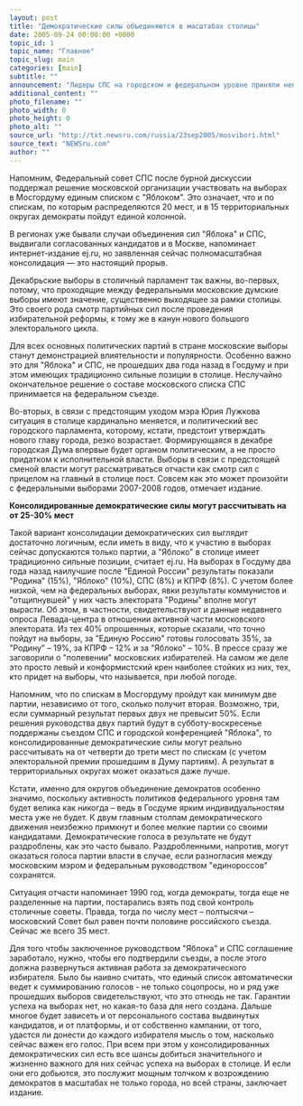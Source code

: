 ```yaml
---
layout: post
title: "Демократические силы объединяются в масштабах столицы"
date: 2005-09-24 00:00:00 +0000
topic_id: 1
topic_name: "Главное"
topic_slug: main
categories: [main]
subtitle: ""
announcement: "Лидеры СПС на городском и федеральном уровне приняли непростое для них решение об объединении на базе \"Яблока\". Они согласились поступиться интересами бренда СПС отчасти ради усиления позиций объединенных демократических сил, отчасти - своих лично."
additional_content: ""
photo_filename: ""
photo_width: 0
photo_height: 0
photo_alt: ""
source_url: "http://txt.newsru.com/russia/23sep2005/mosvibori.html"
source_text: "NEWSru.com"
author: ""
---
```

Напомним, Федеральный совет СПС после бурной дискуссии поддержал решение московской организации участвовать на выборах в Мосгордуму единым списком с "Яблоком". Это означает, что и по спискам, по которым распределяются 20 мест, и в 15 территориальных округах демократы пойдут единой колонной.

В регионах уже бывали случаи объединения сил "Яблока" и СПС, выдвигали согласованных кандидатов и в Москве, напоминает интернет-издание ej.ru, но заявленная сейчас полномасштабная консолидация &mdash; это настоящий прорыв.

Декабрьские выборы в столичный парламент так важны, во-первых, потому, что проходящие между федеральными московские думские выборы имеют значение, существенно выходящее за рамки столицы. Это своего рода смотр партийных сил после проведения избирательной реформы, к тому же в канун нового большого электорального цикла.

Для всех основных политических партий в стране московские выборы станут демонстрацией влиятельности и популярности. Особенно важно это для "Яблока" и СПС, не прошедших два года назад в Госдуму и при этом имеющих традиционно сильные позиции в столице. Неслучайно окончательное решение о составе московского списка СПС принимается на федеральном съезде.

Во-вторых, в связи с предстоящим уходом мэра Юрия Лужкова ситуация в столице кардинально меняется, и политический вес городского парламента, которому, кстати, предстоит утверждать нового главу города, резко возрастает. Формирующаяся в декабре городская Дума впервые будет органом политическим, а не просто придатком к исполнительной власти. Выборы в связи с предстоящей сменой власти могут рассматриваться отчасти как смотр сил с прицелом на главный в столице пост. Совсем как это может произойти с федеральными выборами 2007-2008 годов, отмечает издание.

<strong>Консолидированные демократические силы могут рассчитывать на от 25-30% мест</strong>

Такой вариант консолидации демократических сил выглядит достаточно логичным, если иметь в виду, что к участию в выборах сейчас допускаются только партии, а "Яблоко" в столице имеет традиционно сильные позиции, считает ej.ru. На выборах в Госдуму два года назад наилучшие после "Единой России" результаты показали "Родина" (15%), "Яблоко" (10%), СПС (8%) и КПРФ (8%). С учетом более низкой, чем на федеральных выборах, явки результаты коммунистов и "отщипнувшей" у них часть электората "Родины" вполне могут вырасти. Об этом, в частности, свидетельствуют и данные недавнего опроса Левада-центра в отношении активной части московского электората. Из тех 40% опрошенных, которые сказали, что точно пойдут на выборы, за "Единую Россию" готовы голосовать 35%, за "Родину" – 19%, за КПРФ – 12% и за "Яблоко" – 10%. В прессе сразу же заговорили о "полевении" московских избирателей. На самом же деле это просто левый и конформистский крен наиболее стойких из них, тех, кто придет на выборы, что называется, при любой погоде.

Напомним, что по спискам в Мосгордуму пройдут как минимум две партии, независимо от того, сколько получит вторая. Возможно, три, если суммарный результат первых двух не превысит 50%. Если решения руководства двух партий будут в субботу-воскресенье поддержаны съездом СПС и городской конференцией "Яблока", то консолидированные демократические силы могут реально рассчитывать на от четверти до трети мест по спискам (с учетом электоральной премии прошедшим в Думу партиям). А результат в территориальных округах может оказаться даже лучше.

Кстати, именно для округов объединение демократов особенно значимо, поскольку активность политиков федерального уровня там будет велика как никогда – ведь в Госдуме ярким индивидуальностям места уже не будет. К двум главным столпам демократического движения неизбежно примкнут и более мелкие партии со своими кандидатами. Демократические голоса в результате не будут раздроблены, как это часто бывало. Раздробленными, напротив, могут оказаться голоса партии власти в случае, если разногласия между московским мэром и федеральным руководством "единороссов" сохранятся.

Ситуация отчасти напоминает 1990 год, когда демократы, тогда еще не разделенные на партии, постарались взять под свой контроль столичные советы. Правда, тогда по числу мест – полтысячи – московский Совет был равен почти половине российского съезда. Сейчас же всего 35 мест.

Для того чтобы заключенное руководством "Яблока" и СПС соглашение заработало, нужно, чтобы его подтвердили съезды, а после этого должна развернуться активная работа за демократического избирателя. Было бы наивно считать, что единый список автоматически ведет к суммированию голосов - не только соцопросы, но и ряд уже прошедших выборов свидетельствуют, что это отнюдь не так. Гарантии успеха на выборах нет, но какая-то база для него создана. Дальше многое будет зависеть и от персонального состава выдвинутых кандидатов, и от платформы, и от собственно кампании, от того, удастся ли донести до каждого избирателя мысль о том, насколько сейчас важен его голос. При всем при этом у консолидированных демократических сил есть все шансы добиться значительного и жизненно важного для них сейчас успеха на выборах в столице. И если они его добьются, это послужит мощным толчком к возрождению демократов в масштабах не только города, но всей страны, заключает издание.
